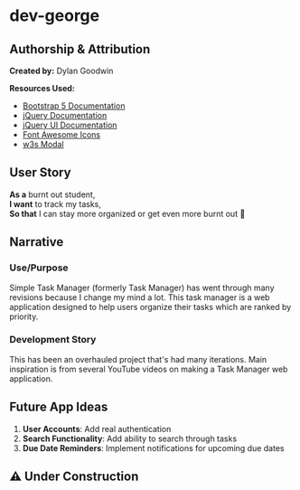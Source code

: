 # dev-george

## Authorship & Attribution

**Created by:** Dylan Goodwin

**Resources Used:**
- [Bootstrap 5 Documentation](https://getbootstrap.com/docs/5.3/getting-started/introduction/)
- [jQuery Documentation](https://api.jquery.com/)
- [jQuery UI Documentation](https://api.jqueryui.com/)
- [Font Awesome Icons](https://fontawesome.com/icons)
- [w3s Modal](https://www.w3schools.com/howto/howto_css_login_form.asp)

## User Story

**As a** burnt out student,  
**I want** to track my tasks,  
**So that** I can stay more organized or get even more burnt out 🦭

## Narrative

### Use/Purpose

Simple Task Manager (formerly Task Manager) has went through many revisions because I change my mind a lot. 
This task manager is a web application designed to help users organize their tasks which are ranked by priority.

### Development Story

This has been an overhauled project that's had many iterations. Main inspiration is from several YouTube videos on making
a Task Manager web application.

## Future App Ideas

1. **User Accounts**: Add real authentication
2. **Search Functionality**: Add ability to search through tasks
3. **Due Date Reminders**: Implement notifications for upcoming due dates



## ⚠️ Under Construction

